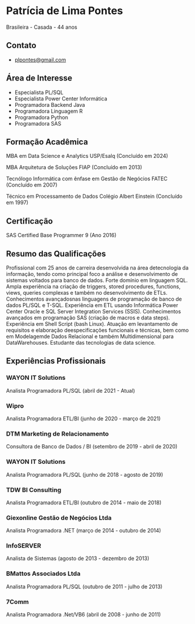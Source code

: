 # Patrícia de Lima Pontes
Brasileira - Casada - 44 anos

## Contato
* plpontes@gmail.com

## Área de Interesse
* Especialista PL/SQL
* Especialista Power Center Informática
* Programadora Backend Java
* Programadora Linguagem R
* Programadora Python
* Programadora SAS

## Formação Acadêmica
MBA em Data Science e Analytics
USP/Esalq (Concluído em 2024)

MBA Arquitetura de Soluções
FIAP (Concluído em 2013)

Tecnólogo Informática com ênfase em Gestão de Negócios
FATEC (Concluído em 2007)

Técnico em Processamento de Dados
Colégio Albert Einstein (Concluído em 1997)

## Certificação
SAS Certified Base Programmer 9 (Ano 2016)

## Resumo das Qualificações
Profissional com 25 anos de carreira desenvolvida na área detecnologia da informação, tendo como principal foco a análise e desenvolvimento de sistemas voltados para banco de dados.
Forte domínio em linguagem SQL. 
Ampla experiência na criação de triggers, stored procedures, functions, views, queries complexas e também no desenvolvimento de ETLs. Conhecimentos avançadosnas linguagens de programação de banco de dados PL/SQL e T-SQL. 
Experiência em ETL usando Informática Power Center Oracle e SQL Server Integration Services (SSIS). 
Conhecimentos avançados em programação SAS (criação de macros e data steps).
Experiência em Shell Script (bash Linux). 
Atuação em levantamento de requisitos e elaboração deespecificações funcionais e técnicas, bem como em Modelagemde Dados Relacional e também Multidimensional para DataWarehouses.
Estudante das tecnologias de data science.

## Experiências Profissionais
### WAYON IT Solutions
Analista Programadora PL/SQL
(abril de 2021 - Atual)

### Wipro
Analista Programadora ETL/BI
(junho de 2020 - março de 2021)

### DTM Marketing de Relacionamento
Consultora de Banco de Dados / BI
(setembro de 2019 - abril de 2020)

### WAYON IT Solutions
Analista Programadora PL/SQL
(junho de 2018 - agosto de 2019)

### TDW BI Consulting
Analista Programadora ETL/BI
(outubro de 2014 - maio de 2018)

### Giexonline Gestão de Negócios Ltda
Analista Programadora .NET
(março de 2014 - outubro de 2014)

### InfoSERVER
Analista de Sistemas
(agosto de 2013 - dezembro de 2013)

### BMattos Associados Ltda
Analista Programadora PL/SQL
(outubro de 2011 - julho de 2013)

### 7Comm
Analista Programadora .Net/VB6
(abril de 2008 - junho de 2011)
